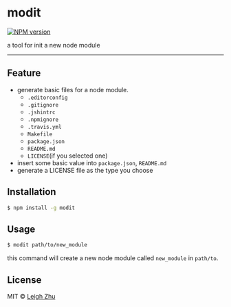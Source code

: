 # modit
[![NPM version](https://img.shields.io/npm/v/modit.svg?style=flat)](https://www.npmjs.org/package/modit)

a tool for init a new node module

------

## Feature

* generate basic files for a node module.
    * `.editorconfig`
    * `.gitignore`
    * `.jshintrc`
    * `.npmignore`
    * `.travis.yml`
    * `Makefile`
    * `package.json`
    * `README.md`
    * `LICENSE`(if you selected one) 
* insert some basic value into `package.json`, `README.md`
* generate a LICENSE file as the type you choose
 

## Installation

```bash
$ npm install -g modit
```

## Usage

```sh
$ modit path/to/new_module
```
this command will create a new node module called `new_module` in `path/to`.

## License

MIT © [Leigh Zhu](http://zhu.li)
